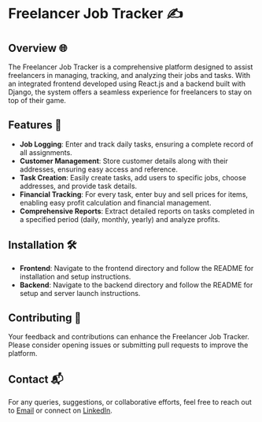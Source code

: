 # Freelancer Job Tracker ✍️

## Overview 🌐
The Freelancer Job Tracker is a comprehensive platform designed to assist freelancers in managing, tracking, and analyzing their jobs and tasks. With an integrated frontend developed using React.js and a backend built with Django, the system offers a seamless experience for freelancers to stay on top of their game.

## Features 🚀
- **Job Logging**: Enter and track daily tasks, ensuring a complete record of all assignments.
- **Customer Management**: Store customer details along with their addresses, ensuring easy access and reference.
- **Task Creation**: Easily create tasks, add users to specific jobs, choose addresses, and provide task details.
- **Financial Tracking**: For every task, enter buy and sell prices for items, enabling easy profit calculation and financial management.
- **Comprehensive Reports**: Extract detailed reports on tasks completed in a specified period (daily, monthly, yearly) and analyze profits.

## Installation 🛠️
- **Frontend**: Navigate to the frontend directory and follow the README for installation and setup instructions.
- **Backend**: Navigate to the backend directory and follow the README for setup and server launch instructions.

## Contributing 🤝
Your feedback and contributions can enhance the Freelancer Job Tracker. Please consider opening issues or submitting pull requests to improve the platform.

## Contact 📬
For any queries, suggestions, or collaborative efforts, feel free to reach out to [Email](mailto:matterahmed36@gmail.com) or connect on [LinkedIn](https://www.linkedin.com/in/ahmedmatter23/).
